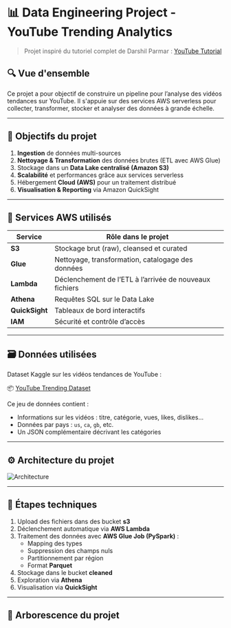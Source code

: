# 📊 Data Engineering Project - YouTube Trending Analytics

> Projet inspiré du tutoriel complet de Darshil Parmar : [YouTube Tutorial](https://youtu.be/yZKJFKu49Dk)

## 🔍 Vue d'ensemble

Ce projet a pour objectif de construire un pipeline pour l’analyse des vidéos tendances sur YouTube. Il s'appuie sur des services AWS serverless pour collecter, transformer, stocker et analyser des données à grande échelle.

---
## 🎯 Objectifs du projet

1. **Ingestion** de données multi-sources
2. **Nettoyage & Transformation** des données brutes (ETL avec AWS Glue)
3. Stockage dans un **Data Lake centralisé (Amazon S3)**
4. **Scalabilité** et performances grâce aux services serverless
5. Hébergement **Cloud (AWS)** pour un traitement distribué
6. **Visualisation & Reporting** via Amazon QuickSight

---

## 🧱 Services AWS utilisés

| Service         | Rôle dans le projet                                  |
|-----------------|-------------------------------------------------------|
| **S3**          | Stockage brut (raw), cleansed et curated              |
| **Glue**        | Nettoyage, transformation, catalogage des données     |
| **Lambda**      | Déclenchement de l’ETL à l’arrivée de nouveaux fichiers |
| **Athena**      | Requêtes SQL sur le Data Lake                         |
| **QuickSight**  | Tableaux de bord interactifs                          |
| **IAM**         | Sécurité et contrôle d’accès                          |

---

## 🗃️ Données utilisées

Dataset Kaggle sur les vidéos tendances de YouTube :

📦 [YouTube Trending Dataset](https://www.kaggle.com/datasets/datasnaek/youtube-new)

Ce jeu de données contient :
- Informations sur les vidéos : titre, catégorie, vues, likes, dislikes...
- Données par pays : `us`, `ca`, `gb`, etc.
- Un JSON complémentaire décrivant les catégories

---

## ⚙️ Architecture du projet

![Architecture](architecture.jpeg)

---

## 📌 Étapes techniques

1. Upload des fichiers dans des bucket **s3**
2. Déclenchement automatique via **AWS Lambda**
3. Traitement des données avec **AWS Glue Job (PySpark)** :
   - Mapping des types
   - Suppression des champs nuls
   - Partitionnement par région
   - Format **Parquet**
4. Stockage dans le bucket **cleaned**
5. Exploration via **Athena**
6. Visualisation via **QuickSight**

---

## 📁 Arborescence du projet

